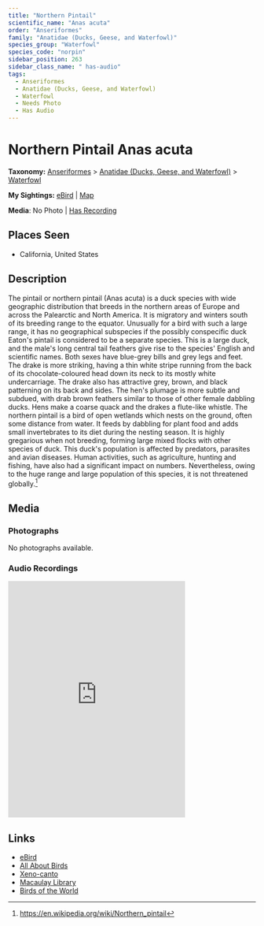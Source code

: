 ```yaml
---
title: "Northern Pintail"
scientific_name: "Anas acuta"
order: "Anseriformes"
family: "Anatidae (Ducks, Geese, and Waterfowl)"
species_group: "Waterfowl"
species_code: "norpin"
sidebar_position: 263
sidebar_class_name: " has-audio"
tags: 
  - Anseriformes
  - Anatidae (Ducks, Geese, and Waterfowl)
  - Waterfowl
  - Needs Photo
  - Has Audio
---
```


# Northern Pintail <span className='sci_name'>Anas acuta</span>

**Taxonomy:** [Anseriformes](/tags/anseriformes) > [Anatidae (Ducks, Geese, and Waterfowl)](/tags/anatidae-ducks-geese-and-waterfowl) > [Waterfowl](/tags/waterfowl)

**My Sightings:** [eBird](https://ebird.org/lifelist?r=world&time=life&spp=norpin) | [Map](/map?species_code=norpin)

**Media**: No Photo | [Has Recording](https://media.ebird.org/catalog?userId=USER4436073&taxonCode=norpin&mediaType=audio&view=grid)

## Places Seen

* California, United States

## Description
The pintail or northern pintail (Anas acuta) is a duck species with wide geographic distribution that breeds in the northern areas of Europe and across the Palearctic and North America. It is migratory and winters south of its breeding range to the equator. Unusually for a bird with such a large range, it has no geographical subspecies if the possibly conspecific duck Eaton's pintail is considered to be a separate species.
This is a large duck, and the male's long central tail feathers give rise to the species' English and scientific names. Both sexes have blue-grey bills and grey legs and feet. The drake is more striking, having a thin white stripe running from the back of its chocolate-coloured head down its neck to its mostly white undercarriage. The drake also has attractive grey, brown, and black patterning on its back and sides. The hen's plumage is more subtle and subdued, with drab brown feathers similar to those of other female dabbling ducks. Hens make a coarse quack and the drakes a flute-like whistle.
The northern pintail is a bird of open wetlands which nests on the ground, often some distance from water. It feeds by dabbling for plant food and adds small invertebrates to its diet during the nesting season. It is highly gregarious when not breeding, forming large mixed flocks with other species of duck. This duck's population is affected by predators, parasites and avian diseases. Human activities, such as agriculture, hunting and fishing, have also had a significant impact on numbers. Nevertheless, owing to the huge range and large population of this species, it is not threatened globally.[^1]

[^1]: https://en.wikipedia.org/wiki/Northern_pintail

## Media
### Photographs
No photographs available.

### Audio Recordings
<iframe src="https://macaulaylibrary.org/asset/626557675/embed" width="360" height="480" frameborder="0" allowfullscreen></iframe>

## Links
* [eBird](https://ebird.org/species/norpin) 
* [All About Birds](https://www.allaboutbirds.org/guide/norpin) 
* [Xeno-canto](https://www.xeno-canto.org/species/anas-acuta) 
* [Macaulay Library](https://search.macaulaylibrary.org/catalog?taxonCode=norpin&sort=rating_rank_desc)
* [Birds of the World](https://birdsoftheworld.org/bow/species/norpin)

